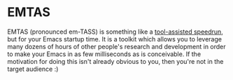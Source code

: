 # EMTAS

EMTAS (pronounced em-TASS) is something like a [tool-assisted
speedrun](https://en.wikipedia.org/wiki/Tool-assisted_speedrun), but
for your Emacs startup time. It is a toolkit which allows you to
leverage many dozens of hours of other people's research and
development in order to make your Emacs in as few milliseconds as is
conceivable. If the motivation for doing this isn't already obvious to
you, then you're not in the target audience :)
